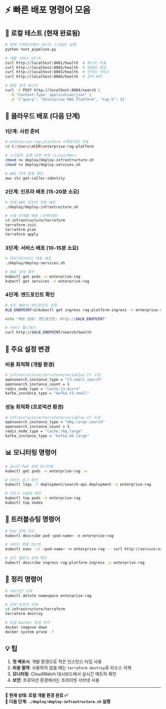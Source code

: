 # ⚡ 빠른 배포 명령어 모음

## 🧪 **로컬 테스트 (현재 완료됨)**

```bash
# 현재 디렉토리에서 테스트 스크립트 실행
python test_pipeline.py

# 개별 서비스 테스트
curl http://localhost:8081/health  # 텍스트 추출
curl http://localhost:8082/health  # 임베딩 생성  
curl http://localhost:8083/health  # 인덱싱 서비스
curl http://localhost:8084/health  # 검색 API

# 통합 검색 테스트
curl -X POST http://localhost:8084/search \
  -H "Content-Type: application/json" \
  -d '{"query": "Enterprise RAG Platform", "top_k": 5}'
```

## 🚀 **클라우드 배포 (다음 단계)**

### 1단계: 사전 준비

```bash
# enterprise-rag-platform 디렉토리로 이동
cd C:\Users\ACER\enterprise-rag-platform

# 스크립트 실행 권한 부여 (Linux/Mac)
chmod +x deploy/deploy-infrastructure.sh
chmod +x deploy/deploy-services.sh

# AWS 자격 증명 확인
aws sts get-caller-identity
```

### 2단계: 인프라 배포 (15-20분 소요)

```bash
# 전체 AWS 인프라 자동 배포
./deploy/deploy-infrastructure.sh

# 수동 단계별 배포 (선택사항)
cd infrastructure/terraform
terraform init
terraform plan
terraform apply
```

### 3단계: 서비스 배포 (10-15분 소요)

```bash
# 마이크로서비스 자동 배포
./deploy/deploy-services.sh

# 배포 상태 확인
kubectl get pods -n enterprise-rag
kubectl get services -n enterprise-rag
```

### 4단계: 엔드포인트 확인

```bash
# 로드 밸런서 엔드포인트 조회
ALB_ENDPOINT=$(kubectl get ingress rag-platform-ingress -n enterprise-rag -o jsonpath='{.status.loadBalancer.ingress[0].hostname}')

echo "배포 완료! 엔드포인트: http://$ALB_ENDPOINT"

# 서비스 헬스체크
curl http://$ALB_ENDPOINT/search/health
```

## 🔧 **주요 설정 변경**

### 비용 최적화 (개발 환경)

```bash
# infrastructure/terraform/variables.tf 수정
opensearch_instance_type = "t3.small.search"
opensearch_instance_count = 1
redis_node_type = "cache.t3.micro"
kafka_instance_type = "kafka.t3.small"
```

### 성능 최적화 (프로덕션 환경)

```bash
# infrastructure/terraform/variables.tf 수정
opensearch_instance_type = "m6g.large.search"
opensearch_instance_count = 3
redis_node_type = "cache.r6g.large"
kafka_instance_type = "kafka.m5.large"
```

## 📊 **모니터링 명령어**

```bash
# 실시간 Pod 상태 모니터링
kubectl get pods -n enterprise-rag -w

# 서비스 로그 확인
kubectl logs -f deployment/search-api-deployment -n enterprise-rag

# 리소스 사용량 확인
kubectl top pods -n enterprise-rag
kubectl top nodes
```

## 🚨 **트러블슈팅 명령어**

```bash
# Pod 문제 진단
kubectl describe pod <pod-name> -n enterprise-rag

# 서비스 연결 테스트
kubectl exec -it <pod-name> -n enterprise-rag -- curl http://service-name:port/health

# 로드 밸런서 상태 확인
kubectl describe ingress rag-platform-ingress -n enterprise-rag
```

## 🧹 **정리 명령어**

```bash
# 서비스만 삭제
kubectl delete namespace enterprise-rag

# 전체 인프라 삭제
cd infrastructure/terraform
terraform destroy

# 로컬 Docker 환경 정리
docker compose down
docker system prune -f
```

## 💡 **팁**

1. **첫 배포시**: 개발 환경으로 작은 인스턴스 타입 사용
2. **비용 절약**: 사용하지 않을 때는 `terraform destroy`로 리소스 삭제
3. **모니터링**: CloudWatch 대시보드에서 실시간 메트릭 확인
4. **보안**: 프로덕션 환경에서는 프라이빗 서브넷 사용

---

**🎯 현재 상태: 로컬 개발 환경 완료 ✅**  
**🚀 다음 단계: `./deploy/deploy-infrastructure.sh` 실행**
